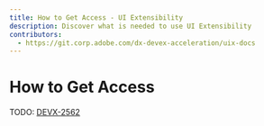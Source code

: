 ```yaml
---
title: How to Get Access - UI Extensibility
description: Discover what is needed to use UI Extensibility
contributors:
  - https://git.corp.adobe.com/dx-devex-acceleration/uix-docs
---
```

# How to Get Access

TODO: [DEVX-2562](https://jira.corp.adobe.com/browse/DEVX-2562)
